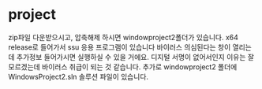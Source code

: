 # project
zip파일 다운받으시고, 압축해제 하시면 windowproject2폴더가 있습니다. x64 release로 들어가서 ssu 응용 프로그램이 있습니다 바이러스 의심된다는 창이 열리는데 추가정보 들어가시면 실행하실 수 있을 거에요. 
디지털 서명이 없어서인지 이유는 잘 모르겠는데 바이러스 취급이 되는 것 같습니다.
추가로 windowproject2 폴더에 WindowsProject2.sln 솔루션 파일이 있습니다. 
